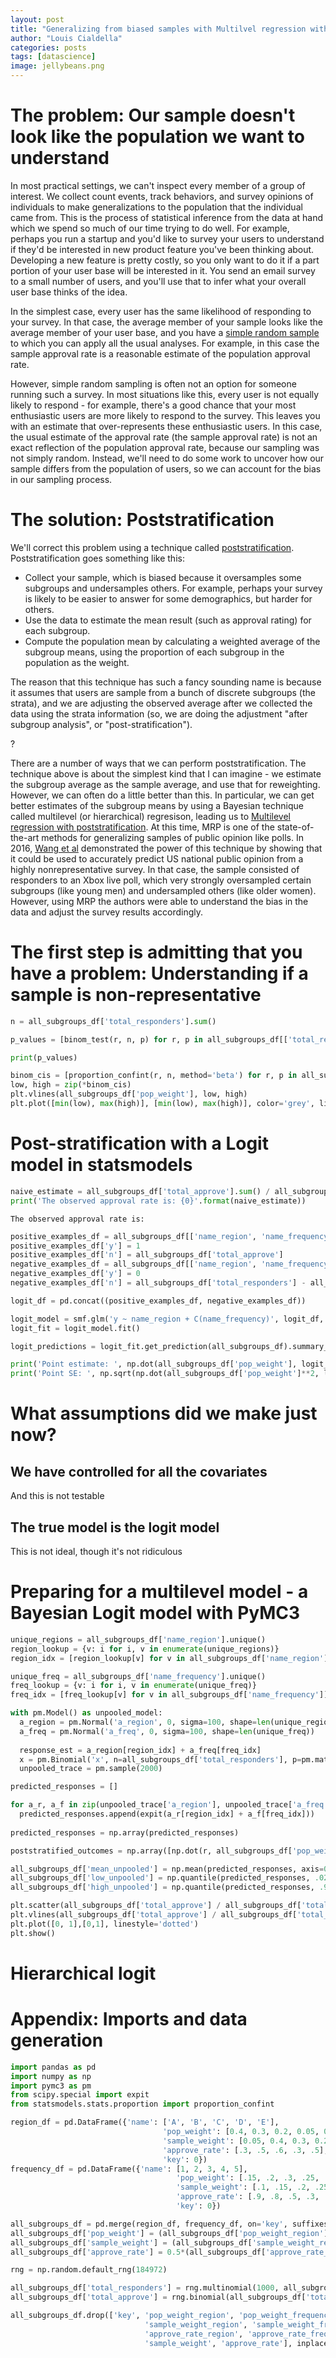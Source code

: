 ```yaml
---
layout: post
title: "Generalizing from biased samples with Multilvel regression with Poststratification using PyMC3"
author: "Louis Cialdella"
categories: posts
tags: [datascience]
image: jellybeans.png
---
```


# The problem: Our sample doesn't look like the population we want to understand

In most practical settings, we can't inspect every member of a group of interest. We collect count events, track behaviors, and survey opinions of individuals to make generalizations to the population that the individual came from. This is the process of statistical inference from the data at hand which we spend so much of our time trying to do well. For example, perhaps you run a startup and you'd like to survey your users to understand if they'd be interested in new product feature you've been thinking about. Developing a new feature is pretty costly, so you only want to do it if a part portion of your user base will be interested in it. You send an email survey to a small number of users, and you'll use that to infer what your overall user base thinks of the idea.

In the simplest case, every user has the same likelihood of responding to your survey. In that case, the average member of your sample looks like the average member of your user base, and you have a [simple random sample](https://en.wikipedia.org/wiki/Simple_random_sample) to which you can apply all the usual analyses. For example, in this case the sample approval rate is a reasonable estimate of the population approval rate.

However, simple random sampling is often not an option for someone running such a survey. In most situations like this, every user is not equally likely to respond - for example, there's a good chance that your most enthusiastic users are more likely to respond to the survey. This leaves you with an estimate that over-represents these enthusiastic users. In this case, the usual estimate of the approval rate (the sample approval rate) is not an exact reflection of the population approval rate, because our sampling was not simply random. Instead, we'll need to do some work to uncover how our sample differs from the population of users, so we can account for the bias in our sampling process.

# The solution: Poststratification

We'll correct this problem using a technique called [poststratification](https://online.stat.psu.edu/stat506/lesson/6/6.3). Poststratification goes something like this:

- Collect your sample, which is biased because it oversamples some subgroups and undersamples others. For example, perhaps your survey is likely to be easier to answer for some demographics, but harder for others.
- Use the data to estimate the mean result (such as approval rating) for each subgroup.
- Compute the population mean by calculating a weighted average of the subgroup means, using the proportion of each subgroup in the population as the weight.

The reason that this technique has such a fancy sounding name is because it assumes that users are sample from a bunch of discrete subgroups (the strata), and we are adjusting the observed average after we collected the data using the strata information (so, we are doing the adjustment "after subgroup analysis", or "post-stratification").

?

There are a number of ways that we can perform poststratification. The technique above is about the simplest kind that I can imagine - we estimate the subgroup average as the sample average, and use that for reweighting. However, we can often do a little better than this. In particular, we can get better estimates of the subgroup means by using a Bayesian technique called multilevel (or hierarchical) regresison, leading us to [Multilevel regression with poststratification](https://en.wikipedia.org/wiki/Multilevel_regression_with_poststratification). At this time, MRP is one of the state-of-the-art methods for generalizing samples of public opinion like polls. In 2016, [Wang et al](https://www.microsoft.com/en-us/research/wp-content/uploads/2016/04/forecasting-with-nonrepresentative-polls.pdf) demonstrated the power of this technique by showing that it could be used to accurately predict US national public opinion from a highly nonrepresentative survey. In that case, the sample consisted of responders to an Xbox live poll, which very strongly oversampled certain subgroups (like young men) and undersampled others (like older women). However, using MRP the authors were able to understand the bias in the data and adjust the survey results accordingly.

# The first step is admitting that you have a problem: Understanding if a sample is non-representative

```python
n = all_subgroups_df['total_responders'].sum()

p_values = [binom_test(r, n, p) for r, p in all_subgroups_df[['total_responders', 'pop_weight']].values]

print(p_values)

binom_cis = [proportion_confint(r, n, method='beta') for r, p in all_subgroups_df[['total_responders', 'pop_weight']].values]
low, high = zip(*binom_cis)
plt.vlines(all_subgroups_df['pop_weight'], low, high)
plt.plot([min(low), max(high)], [min(low), max(high)], color='grey', linestyle='dotted')
```

# Post-stratification with a Logit model in statsmodels

```python
naive_estimate = all_subgroups_df['total_approve'].sum() / all_subgroups_df['total_responders'].sum()
print('The observed approval rate is: {0}'.format(naive_estimate))
```
```
The observed approval rate is: 
```

```python
positive_examples_df = all_subgroups_df[['name_region', 'name_frequency']]
positive_examples_df['y'] = 1
positive_examples_df['n'] = all_subgroups_df['total_approve']
negative_examples_df = all_subgroups_df[['name_region', 'name_frequency']]
negative_examples_df['y'] = 0
negative_examples_df['n'] = all_subgroups_df['total_responders'] - all_subgroups_df['total_approve']

logit_df = pd.concat((positive_examples_df, negative_examples_df))

logit_model = smf.glm('y ~ name_region + C(name_frequency)', logit_df, n_trials=logit_df['n'], family=sm.families.Binomial())
logit_fit = logit_model.fit()

logit_predictions = logit_fit.get_prediction(all_subgroups_df).summary_frame()

print('Point estimate: ', np.dot(all_subgroups_df['pop_weight'], logit_predictions['mean']))
print('Point SE: ', np.sqrt(np.dot(all_subgroups_df['pop_weight']**2, logit_predictions['mean_se']**2)))
```

# What assumptions did we make just now?

## We have controlled for all the covariates

And this is not testable

## The true model is the logit model

This is not ideal, though it's not ridiculous

# Preparing for a multilevel model - a Bayesian Logit model with PyMC3

```python
unique_regions = all_subgroups_df['name_region'].unique()
region_lookup = {v: i for i, v in enumerate(unique_regions)}
region_idx = [region_lookup[v] for v in all_subgroups_df['name_region']]

unique_freq = all_subgroups_df['name_frequency'].unique()
freq_lookup = {v: i for i, v in enumerate(unique_freq)}
freq_idx = [freq_lookup[v] for v in all_subgroups_df['name_frequency']]

with pm.Model() as unpooled_model:
  a_region = pm.Normal('a_region', 0, sigma=100, shape=len(unique_regions))
  a_freq = pm.Normal('a_freq', 0, sigma=100, shape=len(unique_freq))
  
  response_est = a_region[region_idx] + a_freq[freq_idx]
  x = pm.Binomial('x', n=all_subgroups_df['total_responders'], p=pm.math.invlogit(response_est), observed=all_subgroups_df['total_approve'])
  unpooled_trace = pm.sample(2000)

predicted_responses = []

for a_r, a_f in zip(unpooled_trace['a_region'], unpooled_trace['a_freq']):
  predicted_responses.append(expit(a_r[region_idx] + a_f[freq_idx]))
  
predicted_responses = np.array(predicted_responses)

poststratified_outcomes = np.array([np.dot(r, all_subgroups_df['pop_weight']) for r in predicted_responses])

all_subgroups_df['mean_unpooled'] = np.mean(predicted_responses, axis=0)
all_subgroups_df['low_unpooled'] = np.quantile(predicted_responses, .025, axis=0)
all_subgroups_df['high_unpooled'] = np.quantile(predicted_responses, .975, axis=0)
```

```python
plt.scatter(all_subgroups_df['total_approve'] / all_subgroups_df['total_responders'], all_subgroups_df['mean'])
plt.vlines(all_subgroups_df['total_approve'] / all_subgroups_df['total_responders'], all_subgroups_df['low'], all_subgroups_df['high'])
plt.plot([0, 1],[0,1], linestyle='dotted')
plt.show()

```

# Hierarchical logit


# Appendix: Imports and data generation

```python
import pandas as pd
import numpy as np
import pymc3 as pm
from scipy.special import expit
from statsmodels.stats.proportion import proportion_confint

region_df = pd.DataFrame({'name': ['A', 'B', 'C', 'D', 'E'], 
                                  'pop_weight': [0.4, 0.3, 0.2, 0.05, 0.05], 
                                  'sample_weight': [0.05, 0.4, 0.3, 0.2, 0.05],
                                  'approve_rate': [.3, .5, .6, .3, .5],
                                  'key': 0})
frequency_df = pd.DataFrame({'name': [1, 2, 3, 4, 5], 
                                     'pop_weight': [.15, .2, .3, .25, .1], 
                                     'sample_weight': [.1, .15, .2, .25, .3],
                                     'approve_rate': [.9, .8, .5, .3, .1],
                                     'key': 0})

all_subgroups_df = pd.merge(region_df, frequency_df, on='key', suffixes=('_region', '_frequency'))
all_subgroups_df['pop_weight'] = (all_subgroups_df['pop_weight_region'] * all_subgroups_df['pop_weight_frequency'])
all_subgroups_df['sample_weight'] = (all_subgroups_df['sample_weight_region'] * all_subgroups_df['sample_weight_frequency'])
all_subgroups_df['approve_rate'] = 0.5*(all_subgroups_df['approve_rate_region'] + all_subgroups_df['approve_rate_frequency'])

rng = np.random.default_rng(184972)

all_subgroups_df['total_responders'] = rng.multinomial(1000, all_subgroups_df['sample_weight'])
all_subgroups_df['total_approve'] = rng.binomial(all_subgroups_df['total_responders'], all_subgroups_df['approve_rate'])

all_subgroups_df.drop(['key', 'pop_weight_region', 'pop_weight_frequency', 
                              'sample_weight_region', 'sample_weight_frequency', 
                              'approve_rate_region', 'approve_rate_frequency',
                              'sample_weight', 'approve_rate'], inplace=True, axis=1)
```


